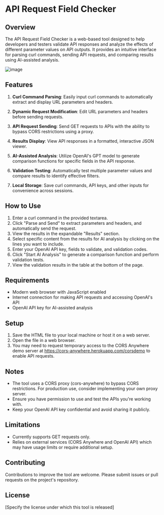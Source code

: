 # API Request Field Checker

## Overview

The API Request Field Checker is a web-based tool designed to help developers and testers validate API responses and analyze the effects of different parameter values on API outputs. It provides an intuitive interface for parsing curl commands, sending API requests, and comparing results using AI-assisted analysis.

![image](https://github.com/user-attachments/assets/23db2072-0442-417c-b433-4188e403d097)

## Features

1. **Curl Command Parsing**: Easily input curl commands to automatically extract and display URL parameters and headers.

2. **Dynamic Request Modification**: Edit URL parameters and headers before sending requests.

3. **API Request Sending**: Send GET requests to APIs with the ability to bypass CORS restrictions using a proxy.

4. **Results Display**: View API responses in a formatted, interactive JSON viewer.

5. **AI-Assisted Analysis**: Utilize OpenAI's GPT model to generate comparison functions for specific fields in the API response.

6. **Validation Testing**: Automatically test multiple parameter values and compare results to identify effective filters.

7. **Local Storage**: Save curl commands, API keys, and other inputs for convenience across sessions.

## How to Use

1. Enter a curl command in the provided textarea.
2. Click "Parse and Send" to extract parameters and headers, and automatically send the request.
3. View the results in the expandable "Results" section.
4. Select specific content from the results for AI analysis by clicking on the lines you want to include.
5. Enter your OpenAI API key, fields to validate, and validation codes.
6. Click "Start AI Analysis" to generate a comparison function and perform validation tests.
7. View the validation results in the table at the bottom of the page.

## Requirements

- Modern web browser with JavaScript enabled
- Internet connection for making API requests and accessing OpenAI's API
- OpenAI API key for AI-assisted analysis

## Setup

1. Save the HTML file to your local machine or host it on a web server.
2. Open the file in a web browser.
3. You may need to request temporary access to the CORS Anywhere demo server at https://cors-anywhere.herokuapp.com/corsdemo to enable API requests.

## Notes

- The tool uses a CORS proxy (cors-anywhere) to bypass CORS restrictions. For production use, consider implementing your own proxy server.
- Ensure you have permission to use and test the APIs you're working with.
- Keep your OpenAI API key confidential and avoid sharing it publicly.

## Limitations

- Currently supports GET requests only.
- Relies on external services (CORS Anywhere and OpenAI API) which may have usage limits or require additional setup.

## Contributing

Contributions to improve the tool are welcome. Please submit issues or pull requests on the project's repository.

## License

[Specify the license under which this tool is released]
